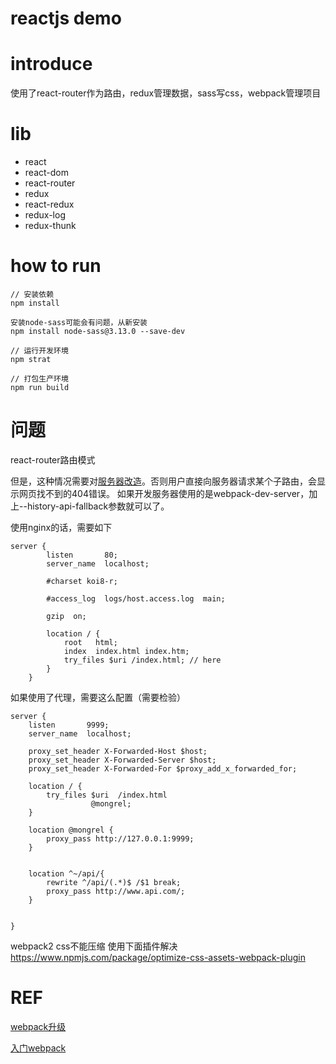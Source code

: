 # reactjs demo

# introduce
使用了react-router作为路由，redux管理数据，sass写css，webpack管理项目

# lib
- react
- react-dom
- react-router
- redux
- react-redux
- redux-log
- redux-thunk


# how to run

~~~
// 安装依赖
npm install

安装node-sass可能会有问题，从新安装
npm install node-sass@3.13.0 --save-dev

// 运行开发环境 
npm strat

// 打包生产环境
npm run build 
~~~


# 问题
react-router路由模式

但是，这种情况需要对[服务器改造](https://github.com/ReactTraining/react-router/blob/master/docs/guides/Histories.md#configuring-your-server)。否则用户直接向服务器请求某个子路由，会显示网页找不到的404错误。
如果开发服务器使用的是webpack-dev-server，加上--history-api-fallback参数就可以了。


使用nginx的话，需要如下
~~~
server {
        listen       80;
        server_name  localhost;

        #charset koi8-r;

        #access_log  logs/host.access.log  main;

		gzip  on;
		
        location / {
            root   html;
            index  index.html index.htm;
			try_files $uri /index.html; // here
        }
	}
~~~

如果使用了代理，需要这么配置（需要检验）
~~~
server {
    listen       9999;
    server_name  localhost;

    proxy_set_header X-Forwarded-Host $host;
	proxy_set_header X-Forwarded-Server $host;
	proxy_set_header X-Forwarded-For $proxy_add_x_forwarded_for;

    location / {
		try_files $uri  /index.html
				  @mongrel;
	}

	location @mongrel {
		proxy_pass http://127.0.0.1:9999;
	}

	
	location ^~/api/{
		rewrite ^/api/(.*)$ /$1 break;
		proxy_pass http://www.api.com/;
	}
	

}
~~~

webpack2 css不能压缩 使用下面插件解决
https://www.npmjs.com/package/optimize-css-assets-webpack-plugin

# REF
[webpack升级](https://webpack.js.org/guides/migrating/)

[入门webpack](http://web.jobbole.com/87408/)
